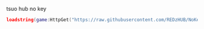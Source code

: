 tsuo hub no key
```lua
loadstring(game:HttpGet("https://raw.githubusercontent.com/REDzHUB/NoKey/main/Tsuoloader.lua"))()
```
